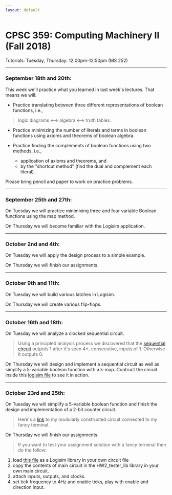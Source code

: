```yaml
---
layout: default
---
```


# CPSC 359: Computing Machinery II (Fall 2018)

Tutorials: Tuesday, Thursday: 12:00pm-12:50pm (MS 252)

----

### September 18th and 20th:
This week we'll practice what you learned in last week's lectures. That means we will:

- Practice translating between three different representations of boolean functions, i.e.,
 > logic diagrams <--> algebra <--> truth tables.

- Practice minimizing the number of literals and terms in boolean functions using axioms and theorems of boolean algebra.

- Practice finding the complements of boolean functions using two methods, i.e.,
  * application of axioms and theorems, and
  * by the "shortcut method" (find the dual and complement each literal).

Please bring pencil and paper to work on practice problems.

----

### September 25th and 27th:
On Tuesday we will practice minimixing three and four variable Boolean functions using the map method.

On Thursday we will become familiar with the Logisim application.

----
### October 2nd and 4th:
On Tuesday we will apply the design process to a simple example.

On Thursday we will finish our assignments.

----

### October 9th and 11th:
On Tuesday we will build various latches in Logisim.

On Thursday we will create various flip-flops.

----

### October 16th and 18th:
On Tuesday we will analyze a clocked sequential circuit.

> Using a principled analysis process we discovered that the [sequential circuit](https://raw.githubusercontent.com/philstutorials/philstutorials.github.io/master/_data/analyze_this.circ "Logisim file. Save this to your computer.") outputs 1 after it's seen 4+, consecutive, inputs of 1. Otherwise it outputs 0.

On Thursday we will design and implement a sequential circuit as well as simplify a 5-variable boolean function with a k-map. Contruct the circuit inside this [logisim file](https://raw.githubusercontent.com/philstutorials/philstutorials.github.io/master/_data/build_counter.circ "Logisim file. Save this to your computer.") to see it in action.

----

### October 23rd and 25th:
On Tuesday we will simplify a 5-variable boolean function and finish the design and implementation of a 2-bit counter circuit.

> Here's a [link](https://raw.githubusercontent.com/philstutorials/philstutorials.github.io/master/_data/simple_counter_split.circ "Logisim file. Save this to your computer.") to my modularly constructed circuit connected to my fancy terminal.

On Thursday we will finish our assignments.
> If you want to test your assignment solution with a fancy terminal then do the follow:
1. load [this file](https://raw.githubusercontent.com/philstutorials/philstutorials.github.io/master/_data/HW2_tester_lib.circ "Logisim file. Save this to your computer.") as a Logisim library in your own circuit file
2. copy the contents of main circuit in the HW2_tester_lib library in your own main circuit.
3. attach inputs, outputs, and clocks.
4. set tick frequency to 4Hz and enable ticks, play with enable and direction input.

